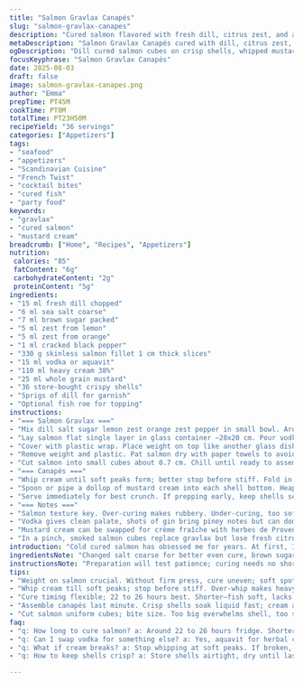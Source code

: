 ```yaml
---
title: "Salmon Gravlax Canapés"
slug: "salmon-gravlax-canapes"
description: "Cured salmon flavored with fresh dill, citrus zest, and a touch of gin. Served on crisp shells with a tangy mustard cream. No eggs or nuts. Small bites with a bright, fresh aroma. A balance of creamy, salty, and citrusy. Requires 23-25 hours total including refrigeration. Serves about 36 pieces. Scandinavian-inspired but with a French twist. Uses vodka instead of gin for a lighter lift. Classic texture contrasts - silky fish, airy cream, crunchy base. Garnish optional but impactful. Quick whip and fold technique for cream ensures light texture. Moderate effort, great for entertaining."
metaDescription: "Salmon Gravlax Canapés cured with dill, citrus zest, vodka. Crisp shells, mustard cream whipped soft. Scandinavian twist, 23+ hrs chill. Fresh, tangy bites ready to serve."
ogDescription: "Dill cured salmon cubes on crisp shells, whipped mustard cream. Vodka and citrus zest bring subtle lift. Chill long, assemble last. Fresh bites with creamy tangy crunch."
focusKeyphrase: "Salmon Gravlax Canapés"
date: 2025-08-03
draft: false
image: salmon-gravlax-canapes.png
author: "Emma"
prepTime: PT45M
cookTime: PT0M
totalTime: PT23H50M
recipeYield: "36 servings"
categories: ["Appetizers"]
tags:
- "seafood"
- "appetizers"
- "Scandinavian Cuisine"
- "French Twist"
- "cocktail bites"
- "cured fish"
- "party food"
keywords:
- "gravlax"
- "cured salmon"
- "mustard cream"
breadcrumb: ["Home", "Recipes", "Appetizers"]
nutrition: 
 calories: "85"
 fatContent: "6g"
 carbohydrateContent: "2g"
 proteinContent: "5g"
ingredients:
- "15 ml fresh dill chopped"
- "6 ml sea salt coarse"
- "7 ml brown sugar packed"
- "5 ml zest from lemon"
- "5 ml zest from orange"
- "1 ml cracked black pepper"
- "330 g skinless salmon fillet 1 cm thick slices"
- "15 ml vodka or aquavit"
- "110 ml heavy cream 38%"
- "25 ml whole grain mustard"
- "36 store-bought crispy shells"
- "Sprigs of dill for garnish"
- "Optional fish roe for topping"
instructions:
- "=== Salmon Gravlax ==="
- "Mix dill salt sugar lemon zest orange zest pepper in small bowl. Aroma should pop, fresh and citrusy with spice bite."
- "Lay salmon flat single layer in glass container ~28x20 cm. Pour vodka evenly. Sprinkle herb-salt mixture carefully, cover salmon completely but avoid clumps."
- "Cover with plastic wrap. Place weight on top like another glass dish same size. Press gently but firmly. Store in fridge 22-26 hours. Check once after 12 hours, drain excess moisture if needed."
- "Remove weight and plastic. Pat salmon dry with paper towels to avoid soggy cream later."
- "Cut salmon into small cubes about 0.7 cm. Chill until ready to assemble."
- "=== Canapés ==="
- "Whip cream until soft peaks form; better stop before stiff. Fold in mustard gently using spatula to keep airiness. Should have gentle tang, not overpowering."
- "Spoon or pipe a dollop of mustard cream into each shell bottom. Heap small spoonful of gravlax cubes over cream. Garnish each with dill sprig and optional fish roe for color and salt punch."
- "Serve immediately for best crunch. If prepping early, keep shells separate from filling to avoid sogginess."
- "=== Notes ==="
- "Salmon texture key. Over-curing makes rubbery. Under-curing, too soft and bland. Weight application critical. Without a firm press, uneven cure happens."
- "Vodka gives clean palate, shots of gin bring piney notes but can dominate citrus. Aquavit adds complexity but not for everyone."
- "Mustard cream can be swapped for crème fraîche with herbes de Provence if you want more earthiness."
- "In a pinch, smoked salmon cubes replace gravlax but lose fresh citrus."
introduction: "Cold cured salmon has obsessed me for years. At first, I bungled the salt-sugar balance; too salty, or bland and wet. The zest aromatics? Game changer. Lemon brightens, orange mellows. Dill — no skimping. Gin always seemed right: but overpowered. Vodka offers subtle lift. Texture? Cure fish thin, press weight firmly. The fridge hums, 22 hours minimum for that perfect bite. Crisp shell needed to contrast luscious cream and silky fish. Mustard cream is sharp, creamy; whip cream soft, never stiff. Fold carefully — air and texture critical. Garnishes? I add fish roe sometimes; pops like tiny fireworks. Keep shells dry until last. Makes entertaining easy. Sensory cues over clocks; salmon yielding but firm, cream glossy peaks, smell fresh, feel light crunch. Simple but precise."
ingredientsNote: "Changed salt coarse for better even cure, brown sugar for richer flavor over white. Citrus twist: lemon and orange zests replace lemon and clementine for deeper aroma layers. Vodka swapped for aquavit once: added anise and herbal tones but not for timid palates. Cream 38% more stable than 35%; easier whip. Mustard grainy for texture, a smoother Dijon is more subdued. Shells from store to save time but watch thickness to avoid soggy bottoms. No eggs or nuts keeps allergy safe. Salmon quality paramount: fresh, firm flesh, de-boned, skin removed to avoid chewiness and bitterness. Herbs like dill must be fresh; dried won't cut. Optional roe I use for color and ocean salt pop but never necessary. Planning ahead? Cure salmon day before; can keep cream and shells separate hours. Avoid soggy canapés. These swaps lend layered flavor without complexity."
instructionsNote: "Preparation will test patience; curing needs no shortcuts. Herb-salt mix pulverizes brightness into flesh; without weight, uneven texture and flavor. I learned to halve thickness, spreading slices evenly. Gin or vodka sprayed, never drowned, avoids waterlogging. Cover tightly so salmon doesn't pick fridge odors. Weight application critical: use glass dish, even stack of cans works but glass better for even pressure. After curing, pat salmon dry - moisture ruins cream and shells. Dice uniformly; bite-sized pieces ease eating, prevent cream-to-fish imbalance. Whip cream to soft peaks only; stiff cream turns heavy and clumpy, folding mustard slowly preserves lift. Spoon or pipe cream in layers; helps keep shell crisp. Assemble just before serving; shells fail after 30 minutes resting with moist filling. Garnishes add brightness and color; dill sprigs hold aroma when eaten. Roe optional but adds exciting salty bursts. If pressed for time, smoked salmon is quick substitute but less fresh, no curing magic. Always focus on tactile and aroma indicators - that’s the real test in kitchen."
tips:
- "Weight on salmon crucial. Without firm press, cure uneven; soft spots and dryness combine. Use glass dish or dense cans stacked carefully. Press gently but steady; too hard squishes texture. Check mid-cure, drain moisture or fish gets rubbery. Thickness matters; halve if unsure. Thin slides, even layers let cure penetrate fully. Skip clumps of herb-salt mix, spreads flavor better evenly."
- "Whip cream till soft peaks; stop before stiff. Over-whip makes heavy mouthfeel, kills light texture. Folding in mustard slow, gentle to keep air trapped. Grainy mustard adds chew contrast; Dijon smoother but less punch. Cream fat percentage slightly higher makes whipping stable. Whip cold; bowl and beaters chilled help. Keeps cream glossy, not broken or watery."
- "Cure timing flexible; 22 to 26 hours best. Shorter—fish soft, lacks flavor. Longer—and chewy. Fridge steady temp only; opening door releases chill, affects cure. Slice salmon 1 cm thick; thicker slows salt penetration, thinner dries out fast. Vodka choice affects taste; aquavit herbs change tone, gin piney overpower citrus zest sometimes. Choose tailored to final flavor balance."
- "Assemble canapés last minute. Crisp shells soak liquid fast; cream and fish moisture ruin crunch. Store filling cold separately. If prepping early, keep shells in sealed container, dry, cool spot. Dollop cream first, then fish cubes piled small; too much means imbalance. Garnish dill sprigs fresh, aroma bursts on bite. Roe optional; adds brine pop but can overshadow subtle flavors."
- "Cut salmon uniform cubes; bite size. Too big overwhelms shell, too small loses texture contrast. Pat dry after cure; moisture kills cream texture, soggy shells follow. Use paper towels gently, no rubbing to keep surface intact. Fish should feel firm but yielding, glossy. Aroma sharp but not salty or musty. Smell cues tell when to stop curing; citrus zest scent mixed with dill sharpness signals readiness."
faq:
- "q: How long to cure salmon? a: Around 22 to 26 hours fridge. Shorter? Soft, underflavored. Longer? Firm, dry. Temp stable fridge important; no opening often. Thickness matters too; 1 cm standard work well."
- "q: Can I swap vodka for something else? a: Yes, aquavit for herbal complexity; adds anise notes. Gin brings piney sharpness, can overwhelm zest. No alcohol? Skip but less lift, adjust herb mix maybe."
- "q: What if cream breaks? a: Stop whipping at soft peaks. If broken, chill bowl, whisk again gently. Folding mustard slow helps keep air. Use fresh cream high fat, 38% better hold than 35%."
- "q: How to keep shells crisp? a: Store shells airtight, dry until last. Fill just before serving. Keep filling and shells separate. If prepping hours ahead, refrigerate filling, shells room temp dry. No mix until serving prevents sogginess."

---
```

